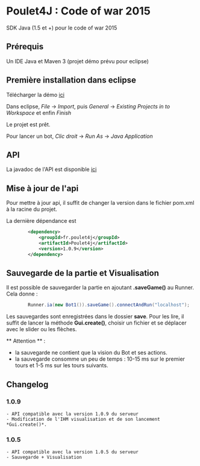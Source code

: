 # Poulet4J : Code of war 2015

SDK Java (1.5 et +) pour le code of war 2015 

## Prérequis
Un IDE Java et Maven 3 (projet démo prévu pour eclipse)

## Première installation dans eclipse
Télécharger la démo [ici](http://jonathan.peturaud.free.fr/poulet4j/Bot.zip)

Dans eclipse, *File* -> *Import*, puis *General* -> *Existing Projects in to Workspace* et enfin *Finish*

Le projet est prêt.

Pour lancer un bot, *Clic droit* -> *Run As* -> *Java Application*

## API
La javadoc de l'API est disponible [ici](http://jonathan.peturaud.free.fr/poulet4j/api/index.html)

## Mise à jour de l'api
Pour mettre à jour api, il suffit de changer la version dans le fichier pom.xml à la racine du projet.

La dernière dépendance est 

```xml
		<dependency>
			<groupId>fr.poulet4j</groupId>
			<artifactId>Poulet4j</artifactId>
			<version>1.0.9</version>
		</dependency>
```

## Sauvegarde de la partie et Visualisation
Il est possible de sauvegarder la partie en ajoutant **.saveGame()** au Runner. Cela donne :
```java
        Runner.ia(new Bot1()).saveGame().connectAndRun("localhost");
```

Les sauvegardes sont enregistrées dans le dossier **save**.
Pour les lire, il suffit de lancer la méthode **Gui.create()**, choisir un fichier et se déplacer avec le slider ou les flèches. 

** Attention ** :
 - la sauvegarde ne contient que la vision du Bot et ses actions. 
 - la sauvegarde consomme un peu de temps : 10-15 ms sur le premier tours et 1-5 ms sur les tours suivants.

 
## Changelog
  
### 1.0.9
 	- API compatible avec la version 1.0.9 du serveur
 	- Modification de l'IHM visualisation et de son lancement *Gui.create()*.
 	
### 1.0.5
 	- API compatible avec la version 1.0.5 du serveur
 	- Sauvegarde + Visualisation
 
